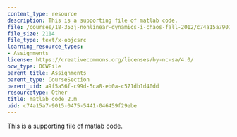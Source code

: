 ```yaml
---
content_type: resource
description: This is a supporting file of matlab code.
file: /courses/18-353j-nonlinear-dynamics-i-chaos-fall-2012/c74a15a7901504755441046459f29ebe_matlab_code_2.m
file_size: 2114
file_type: text/x-objcsrc
learning_resource_types:
- Assignments
license: https://creativecommons.org/licenses/by-nc-sa/4.0/
ocw_type: OCWFile
parent_title: Assignments
parent_type: CourseSection
parent_uid: a9f5a56f-c99d-5ca8-eb0a-c571db1d40dd
resourcetype: Other
title: matlab_code_2.m
uid: c74a15a7-9015-0475-5441-046459f29ebe
---
```

This is a supporting file of matlab code.